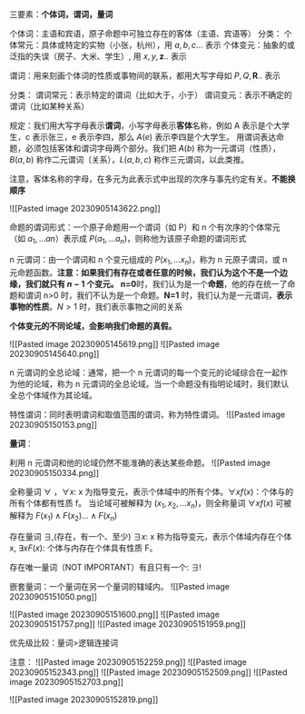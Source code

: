 三要素：**个体词，谓词，量词**


个体词：主语和宾语，原子命题中可独立存在的客体（主语、宾语等）
分类：
个体常元：具体或特定的实物（小张，杭州），用 $a,b,c\dots$ 表示
个体变元：抽象的或泛指的失误（房子、大米、学生）, 用 $x,y,\mathbf{z}..$ 表示

谓词：用来刻画个体词的性质或事物间的联系，都用大写字母如 $P,Q,\mathbf{R}..$ 表示

分类：
谓词常元：表示特定的谓词（比如大于，小于）
谓词变元：表示不确定的谓词（比如某种关系）

规定：我们用大写字母表示**谓词**，小写字母表示**客体**名称，例如 A 表示是个大学生，c 表示张三，e 表示李四，那么 $A(e)$ 表示李四是个大学生。
用谓词表达命题，必须包括客体和谓词字母两个部分。我们把 $A(b)$ 称为一元谓词（性质），$B(a,b)$ 称作二元谓词（关系），$L(a,b,c)$ 称作三元谓词，以此类推。

注意，客体名称的字母，在多元为此表示式中出现的次序与事先约定有关。**不能换顺序**

![[Pasted image 20230905143622.png]]

命题的谓词形式：一个原子命题用一个谓词（如 P）和 n 个有次序的个体常元（如 $a_{1},\dots an$）表示成 $P(a_{1},\dots a_{n})$，则称他为该原子命题的谓词形式

n 元谓词：由一个谓词和 n 个变元组成的 $P(x_{1},\dots x_{n})$，称为 n 元原子谓词，或 n 元命题函数。**注意：如果我们有存在或者任意的时候，我们认为这个不是一个边缘，我们就只有 $n-1$ 个变元。**
**n=0**时，我们认为是一个**命题**，他的存在统一了命题和谓词
n>0 时，我们不认为是一个命题。**N=1** 时，我们认为是一元谓词，**表示事物的性质**。$N>1$ 时，我们表示事物之间的关系

**个体变元的不同论域，会影响我们命题的真假。**

![[Pasted image 20230905145619.png]]
![[Pasted image 20230905145640.png]]

n 元谓词的全总论域：通常，把一个 n 元谓词的每一个变元的论域综合在一起作为他的论域，称为 n 元谓词的全总论域。当一个命题没有指明论域时，我们默认全总个体域作为其论域。

特性谓词：同时表明谓词和取值范围的谓词，称为特性谓词。
![[Pasted image 20230905150153.png]]


**量词**：

利用 n 元谓词和他的论域仍然不能准确的表达某些命题。
![[Pasted image 20230905150334.png]]


全称量词         $\forall$ ，$\forall x$: x 为指导变元，表示个体域中的所有个体。$\forall xf(x)$：个体与的所有个体都有性质 f。
当论域可被解释为 $(x_{1},x_{2},\dots x_{n})$，则全称量词 $\forall xf(x)$ 可被解释为 $F(x_{1})\land F(x_{2})\dots \land F(x_{n})$

存在量词         $\exists$,(存在，有一个、至少) $\exists x$: x 称为指导变元，表示个体域内存在个体 x, $\exists xF(x)$: 个体与内存在个体具有性质 F。

存在唯一量词（NOT IMPORTANT）有且只有一个: $\exists!$

嵌套量词：一个量词在另一个量词的辖域内。
![[Pasted image 20230905151050.png]]


![[Pasted image 20230905151600.png]]
![[Pasted image 20230905151757.png]]
![[Pasted image 20230905151959.png]]

优先级比较：量词>逻辑连接词

注意：
![[Pasted image 20230905152259.png]]
![[Pasted image 20230905152343.png]]
![[Pasted image 20230905152509.png]]
![[Pasted image 20230905152703.png]]

![[Pasted image 20230905152819.png]]